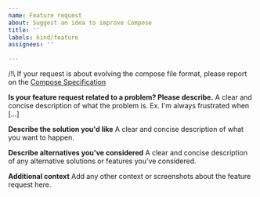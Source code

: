 ```yaml
---
name: Feature request
about: Suggest an idea to improve Compose
title: ''
labels: kind/feature
assignees: ''

---
```


<!--
**DEPRECATION NOTICE:**

Compose V1 is end-of-life, and as such only issues relating to security vulnerabilities will be considered.

Please do not submit issues regarding bugs or improvements.

For a more up-to-date compose, check v2: https://github.com/docker/compose/tree/v2/
-->

<!--
Welcome to the docker-compose issue tracker! Before creating an issue, please heed the following:

1. This tracker should only be used to report bugs and request features / enhancements to docker-compose
    - For questions and general support, use https://forums.docker.com
    - For documentation issues, use https://github.com/docker/docker.github.io
    - For issues with the `docker stack` commands and the version 3 of the Compose file, use
      https://github.com/docker/cli
2. Use the search function before creating a new issue. Duplicates will be closed and directed to
   the original discussion.
-->

/!\ If your request is about evolving the compose file format, please report on the [Compose Specification](https://github.com/compose-spec/compose-spec)


**Is your feature request related to a problem? Please describe.**
A clear and concise description of what the problem is. Ex. I'm always frustrated when [...]

**Describe the solution you'd like**
A clear and concise description of what you want to happen.

**Describe alternatives you've considered**
A clear and concise description of any alternative solutions or features you've considered.

**Additional context**
Add any other context or screenshots about the feature request here.
